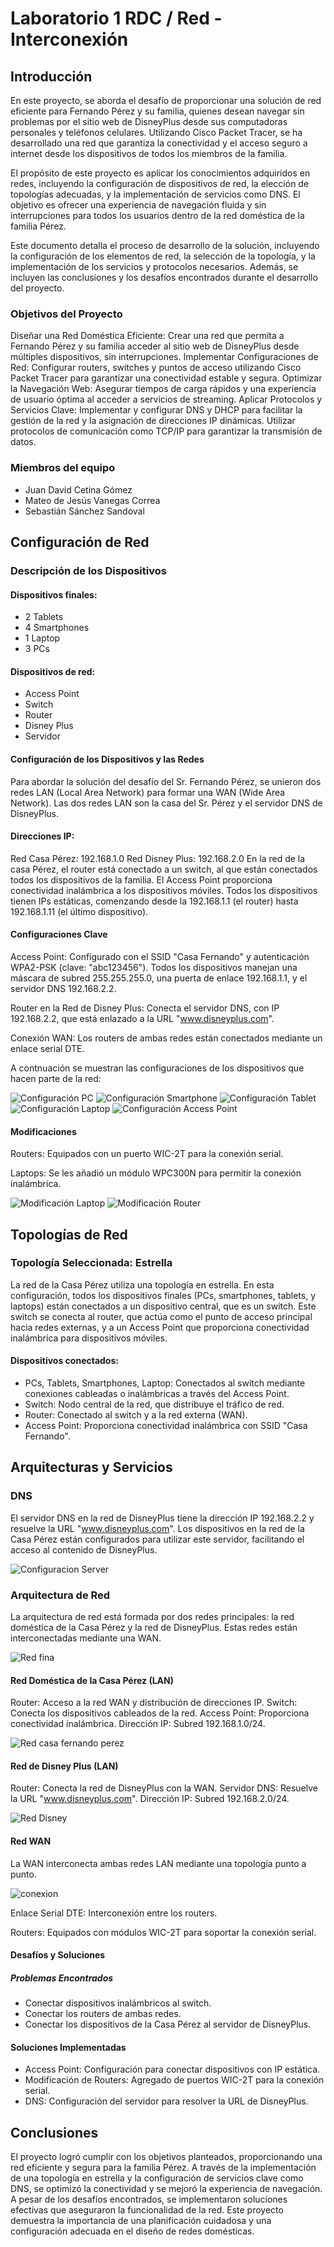 # Laboratorio 1 RDC / Red - Interconexión
## Introducción
En este proyecto, se aborda el desafío de proporcionar una solución de red eficiente para Fernando Pérez y su familia, quienes desean navegar sin problemas por el sitio web de DisneyPlus desde sus computadoras personales y teléfonos celulares. Utilizando Cisco Packet Tracer, se ha desarrollado una red que garantiza la conectividad y el acceso seguro a internet desde los dispositivos de todos los miembros de la familia.

El propósito de este proyecto es aplicar los conocimientos adquiridos en redes, incluyendo la configuración de dispositivos de red, la elección de topologías adecuadas, y la implementación de servicios como DNS. El objetivo es ofrecer una experiencia de navegación fluida y sin interrupciones para todos los usuarios dentro de la red doméstica de la familia Pérez.

Este documento detalla el proceso de desarrollo de la solución, incluyendo la configuración de los elementos de red, la selección de la topología, y la implementación de los servicios y protocolos necesarios. Además, se incluyen las conclusiones y los desafíos encontrados durante el desarrollo del proyecto.

### Objetivos del Proyecto
Diseñar una Red Doméstica Eficiente: Crear una red que permita a Fernando Pérez y su familia acceder al sitio web de DisneyPlus desde múltiples dispositivos, sin interrupciones.
Implementar Configuraciones de Red: Configurar routers, switches y puntos de acceso utilizando Cisco Packet Tracer para garantizar una conectividad estable y segura.
Optimizar la Navegación Web: Asegurar tiempos de carga rápidos y una experiencia de usuario óptima al acceder a servicios de streaming.
Aplicar Protocolos y Servicios Clave: Implementar y configurar DNS y DHCP para facilitar la gestión de la red y la asignación de direcciones IP dinámicas. Utilizar protocolos de comunicación como TCP/IP para garantizar la transmisión de datos.
### Miembros del equipo
+ Juan David Cetina Gómez
+ Mateo de Jesús Vanegas Correa
+ Sebastián Sánchez Sandoval
## Configuración de Red
### Descripción de los Dispositivos
#### Dispositivos finales:
+ 2 Tablets
+ 4 Smartphones
+ 1 Laptop
+ 3 PCs
#### Dispositivos de red:
+ Access Point
+ Switch
+ Router
+ Disney Plus
+ Servidor
  
#### Configuración de los Dispositivos y las Redes
Para abordar la solución del desafío del Sr. Fernando Pérez, se unieron dos redes LAN (Local Area Network) para formar una WAN (Wide Area Network). Las dos redes LAN son la casa del Sr. Pérez y el servidor DNS de DisneyPlus.

#### Direcciones IP:

Red Casa Pérez: 192.168.1.0
Red Disney Plus: 192.168.2.0
En la red de la casa Pérez, el router está conectado a un switch, al que están conectados todos los dispositivos de la familia. El Access Point proporciona conectividad inalámbrica a los dispositivos móviles. Todos los dispositivos tienen IPs estáticas, comenzando desde la 192.168.1.1 (el router) hasta 192.168.1.11 (el último dispositivo).

#### Configuraciones Clave
Access Point: Configurado con el SSID "Casa Fernando" y autenticación WPA2-PSK (clave: "abc123456"). Todos los dispositivos manejan una máscara de subred 255.255.255.0, una puerta de enlace 192.168.1.1, y el servidor DNS 192.168.2.2.

Router en la Red de Disney Plus: Conecta el servidor DNS, con IP 192.168.2.2, que está enlazado a la URL "www.disneyplus.com".

Conexión WAN: Los routers de ambas redes están conectados mediante un enlace serial DTE.

A contnuación se muestran las configuraciones de los dispositivos que hacen parte de la red:

![Configuración PC](/Imagenes/ConfiguracionPC.jpg)
![Configuración Smartphone](/Imagenes/ConfiguracionSmartphone.jpg)
![Configuración Tablet](/Imagenes/ConfiguracionTablet.jpg)
![Configuración Laptop](/Imagenes/ConexionWirelessLaptop.jpg)
![Configuración Access Point](/Imagenes/ConfiguracionAccessPoint.jpg)

#### Modificaciones
Routers: Equipados con un puerto WIC-2T para la conexión serial.

Laptops: Se les añadió un módulo WPC300N para permitir la conexión inalámbrica.

![Modificación Laptop](/Imagenes/ModificacionLaptop.jpg)
![Modificación Router](/Imagenes/ModificacionRouter.jpg)

## Topologías de Red
### Topología Seleccionada: Estrella
La red de la Casa Pérez utiliza una topología en estrella. En esta configuración, todos los dispositivos finales (PCs, smartphones, tablets, y laptops) están conectados a un dispositivo central, que es un switch. Este switch se conecta al router, que actúa como el punto de acceso principal hacia redes externas, y a un Access Point que proporciona conectividad inalámbrica para dispositivos móviles.

#### Dispositivos conectados:

+ PCs, Tablets, Smartphones, Laptop: Conectados al switch mediante conexiones cableadas o inalámbricas a través del Access Point.
+ Switch: Nodo central de la red, que distribuye el tráfico de red.
+ Router: Conectado al switch y a la red externa (WAN).
+ Access Point: Proporciona conectividad inalámbrica con SSID "Casa Fernando".

## Arquitecturas y Servicios
### DNS
El servidor DNS en la red de DisneyPlus tiene la dirección IP 192.168.2.2 y resuelve la URL "www.disneyplus.com". Los dispositivos en la red de la Casa Pérez están configurados para utilizar este servidor, facilitando el acceso al contenido de DisneyPlus.

![Configuracion Server](/Imagenes/ConfiguracionServer.jpg)

### Arquitectura de Red
La arquitectura de red está formada por dos redes principales: la red doméstica de la Casa Pérez y la red de DisneyPlus. Estas redes están interconectadas mediante una WAN.

![Red fina](/Imagenes/RedCompleta.jpg)


#### Red Doméstica de la Casa Pérez (LAN)

Router: Acceso a la red WAN y distribución de direcciones IP.
Switch: Conecta los dispositivos cableados de la red.
Access Point: Proporciona conectividad inalámbrica.
Dirección IP: Subred 192.168.1.0/24.

![Red casa fernando perez](/Imagenes/RedCasaFernandoPerez.jpg)

#### Red de Disney Plus (LAN)
Router: Conecta la red de DisneyPlus con la WAN.
Servidor DNS: Resuelve la URL "www.disneyplus.com".
Dirección IP: Subred 192.168.2.0/24.

![Red Disney](/Imagenes/RedDisneyPlus.jpg)

#### Red WAN
La WAN interconecta ambas redes LAN mediante una topología punto a punto.

![conexion](/Imagenes/RedWAN.jpg)

Enlace Serial DTE: Interconexión entre los routers.

Routers: Equipados con módulos WIC-2T para soportar la conexión serial.

#### Desafíos y Soluciones
##### Problemas Encontrados
+ Conectar dispositivos inalámbricos al switch.
+ Conectar los routers de ambas redes.
+ Conectar los dispositivos de la Casa Pérez al servidor de DisneyPlus.
#### Soluciones Implementadas
+ Access Point: Configuración para conectar dispositivos con IP estática.
+ Modificación de Routers: Agregado de puertos WIC-2T para la conexión serial.
+ DNS: Configuración del servidor para resolver la URL de DisneyPlus.
## Conclusiones
El proyecto logró cumplir con los objetivos planteados, proporcionando una red eficiente y segura para la familia Pérez. A través de la implementación de una topología en estrella y la configuración de servicios clave como DNS, se optimizó la conectividad y se mejoró la experiencia de navegación. A pesar de los desafíos encontrados, se implementaron soluciones efectivas que aseguraron la funcionalidad de la red. Este proyecto demuestra la importancia de una planificación cuidadosa y una configuración adecuada en el diseño de redes domésticas.
